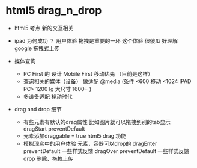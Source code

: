 # html5 drag_n_drop

- html5 考点
    新的交互相关
- ipad 为何成功 ？
        用户体验 拖拽是重要的一环
        这个体验 很傻瓜 好理解
        google 拖拽式上传
- 媒体查询
    - PC First 的 设计
        Mobile First 移动优先 （目前是这样）
    - 查询相关的媒体（设备） 做适配
        @media (条件 <600 移动   <1024 IPAD PC> 1200 lg 大尺寸 1600+ )
    - 多设备适配 移动时代

- drag and drop 细节
    - 有些元素有默认的drag属性
    比如图片就可以拖拽到别的tab显示
    dragStart preventDefault
    - 元素添加draggable = true html5 drag 功能
    - 模拟现实中的用户体验 元素，容器可以drop的
    dragEnter preventDefault 一些样式反馈
    dragOver  preventDefault 一些样式反馈
    drop 删除、拖拽上传














